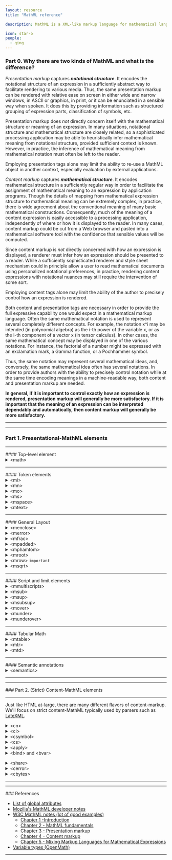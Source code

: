 ```yaml
---
layout: resource
title: "MathML reference"

description: MathML is a XML-like markup language for mathematical languages. It's typically used to display mathematical expressions on websites though the native tree-like structure makes it very useful for storing and parsing mathematical expressions. 

icon: star-o
people:
  - qing
---
```


### Part 0. Why there are two kinds of MathML and what is the difference?

*Presentation markup* captures ***notational structure***. It encodes the notational structure of an expression in a sufficiently abstract way to facilitate rendering to various media. Thus, the same presentation markup can be rendered with relative ease on screen in either wide and narrow windows, in ASCII or graphics, in print, or it can be enunciated in a sensible way when spoken. It does this by providing information such as structured grouping of expression parts, classification of symbols, etc.

Presentation markup does *not* directly concern itself with the mathematical structure or meaning of an expression. In many situations, notational structure and mathematical structure are closely related, so a sophisticated processing application may be able to heuristically infer mathematical meaning from notational structure, provided sufficient context is known. However, in practice, the inference of mathematical meaning from mathematical notation must often be left to the reader.

Employing presentation tags alone may limit the ability to re-use a MathML object in another context, especially evaluation by external applications.

*Content markup* captures ***mathematical structure***. It encodes mathematical structure in a sufficiently regular way in order to facilitate the assignment of mathematical meaning to an expression by application programs. Though the details of mapping from mathematical expression structure to mathematical meaning can be extremely complex, in practice, there is wide agreement about the conventional meaning of many basic mathematical constructions. Consequently, much of the meaning of a content expression is easily accessible to a processing application, independently of where or how it is displayed to the reader. In many cases, content markup could be cut from a Web browser and pasted into a mathematical software tool with the confidence that sensible values will be computed.

Since content markup is *not* directly concerned with how an expression is displayed, a renderer must infer how an expression should be presented to a reader. While a sufficiently sophisticated renderer and style sheet mechanism could in principle allow a user to read mathematical documents using personalized notational preferences, in practice, rendering content expressions with notational nuances may still require the intervention of some sort.

Employing content tags alone may limit the ability of the author to precisely control how an expression is rendered.

Both content and presentation tags are necessary in order to provide the full expressive capability one would expect in a mathematical markup language. Often the same mathematical notation is used to represent several completely different concepts. For example, the notation x^i may be intended (in polynomial algebra) as the i-th power of the variable x, or as the i-th component of a vector x (in tensor calculus). In other cases, the same mathematical concept may be displayed in one of the various notations. For instance, the factorial of a number might be expressed with an exclamation mark, a Gamma function, or a Pochhammer symbol.

Thus, the same notation may represent several mathematical ideas, and, conversely, the same mathematical idea often has several notations. In order to provide authors with the ability to precisely control notation while at the same time encoding meanings in a machine-readable way, both content and presentation markup are needed.

**In general, if it is important to control exactly how an expression is rendered, presentation markup will generally be more satisfactory. If it is important that the meaning of an expression can be interpreted dependably and automatically, then content markup will generally be more satisfactory.**

<hr>
<hr>

### Part 1. Presentational-MathML elements

<hr>
#### Top-level element

<details>
<summary> &lt;math&gt; </summary>
    Top-level MathML element used to write a single mathematical formula.

    <details>
    <summary> Attributes </summary>
        <details>
        <summary> <code>display</code>: its default value is <code>inline</code> </summary>
            <ul> 
            <li> <code>display</code> = <code>block</code>: this element will be displayed in its own block outside the current span of text.  </li> 
            <li> <code>display</code> = <code>inline</code>: this element will be displayed inside the current span of text. </li>
            </ul>
        </details>
    </details>

        <details>
    <summary> Example </summary>
    The infinite sum
    <p>
        <math display="block"> 
            <mrow>
            <munderover>
                <mo>∑</mo>
                <mrow>
                <mi>n</mi>
                <mo>=</mo>
                <mn>1</mn>
                </mrow>
                <mrow>
                <mo>+</mo>
                <mn>∞</mn>
                </mrow>
            </munderover>
            <mfrac>
                <mn>1</mn>
                <msup>
                <mi>n</mi>
                <mn>2</mn>
                </msup>
            </mfrac>
            </mrow>
        </math>
        is equal to the real number
        <math display="inline">  
            <mfrac>
            <msup>
                <mi>π</mi>
                <mn>2</mn>
            </msup>
            <mn>6</mn>
            </mfrac>
        </math>
    </p>
    {% highlight html %}
     <p>
        <math display="block"> 
            <mrow>
            <munderover>
                <mo>∑</mo>
                <mrow>
                <mi>n</mi>
                <mo>=</mo>
                <mn>1</mn>
                </mrow>
                <mrow>
                <mo>+</mo>
                <mn>∞</mn>
                </mrow>
            </munderover>
            <mfrac>
                <mn>1</mn>
                <msup>
                <mi>n</mi>
                <mn>2</mn>
                </msup>
            </mfrac>
            </mrow>
        </math>
        is equal to the real number
        <math display="inline">  
            <mfrac>
            <msup>
                <mi>π</mi>
                <mn>2</mn>
            </msup>
            <mn>6</mn>
            </mfrac>
        </math>
    </p>   
    {% endhighlight %}   
    </details>            

</details>



<hr>  
#### Token elements

<details>
<summary> &lt;mi&gt; </summary>
    Indicates that the content should be rendered as an identifier such as function names, variables, or symbolic constants.
    <details>
    <summary> Attributes </summary>
        <ul> 
        <li> <code>mi</code> accepts global attributes.  </li> 
        <li> For <code>mi</code> elements that contain a single character, the default value of the <code>mathvariant</code> attribute is <code>italic</code>. Otherwise, the <code>mathvariant</code> attribute is <code>normal</code>. </li>
        </ul>
    </details>
    <details>
    <summary> Example </summary>
    <math display="block">
        <!-- Multiple characters, default mathvariant is "normal". -->
        <mi>sin</mi>
    </math>

    <math display="block">
        <!-- Single character, default mathvariant is "italic". -->
        <mi>y</mi>
    </math>

    <math display="block">
        <!-- Overriding default mathvariant. -->
        <mi mathvariant="normal">F</mi>
    </math>    
    {% highlight html %}
<math display="block">
    <!-- Multiple characters, default mathvariant is "normal". -->
    <mi>sin</mi>
</math>

<math display="block">
    <!-- Single character, default mathvariant is "italic". -->
    <mi>y</mi>
</math>

<math display="block">
    <!-- Overriding default mathvariant. -->
    <mi mathvariant="normal">F</mi>
</math>
    {% endhighlight %} 
    </details>
</details>

<details>
<summary> &lt;mn&gt; </summary>
    Represents a <b>numeric</b> literal which is normally a sequence of digits with a possible separator (a dot or a comma). It is also allowed to have arbitrary text in it which is actually a numeric quantity
    <details>
    <summary> Attributes </summary>
        <code>mn</code>: accepts global attributes.
    </details>
    <details>
    <summary> Example </summary>
        <math display="block">
            <mn>0</mn>
        </math>

        <math display="block">
            <mn>1.337</mn>
        </math>

        <math display="block">
            <mn>twelve</mn>
        </math>

        <math display="block">
            <mn>XVI</mn>
        </math>

        <math display="block">
            <mn>2e10</mn>
        </math>
        {% highlight html %}
<math display="block">
    <mn>0</mn>
</math>

<math display="block">
    <mn>1.337</mn>
</math>

<math display="block">
    <mn>twelve</mn>
</math>

<math display="block">
    <mn>XVI</mn>
</math>

<math display="block">
    <mn>2e10</mn>
</math>
        {% endhighlight %}    
    </details>
</details>

<details>
<summary> &lt;mo&gt; </summary>
    Represents an operator in a broad sense. Besides operators in strict mathematical meaning, this element also includes "operators" like parentheses, separators like commas and semicolons, or "absolute value" bars.
    <details>
    <summary> Attributes </summary>
        <code>mo</code>: accepts global attributes.
        <details>
        <summary> <code>accent</code>: A <code>boolean</code> indicating whether the operator should be treated as an accent when used as an <b>under</b> or <b>overscript</b> (i.e. drawn bigger and closer to the base expression). </summary>
            <ul> 
            <li> <code>accent</code> = <code>True</code>: does draw bigger and closer to the base expression.  </li> 
            <li> <code>accent</code> = <code>False</code>: does not draw bigger and closer to the base expression. </li>
            </ul>
        </details>
        <details>
        <summary> <code>fence</code>: A <code>boolean</code> indicating whether the operator is a fence (such as parentheses). </summary>
            <ul> 
            <li> <code>fence</code> = <code>True</code>: the operator is a fence.  </li> 
            <li> <code>fence</code> = <code>False</code>: the operator is not a fence. </li>
            </ul>
        </details>
        <details>
        <summary> <code>separator</code>: A <code>boolean</code> indicating  whether the operator is a separator (such as commas). </summary>
            <ul> 
            <li> <code>separator</code> = <code>True</code>: the operator is a separator.  </li> 
            <li> <code>separator</code> = <code>False</code>: the operator is not a separator. </li>
            </ul>
        </details>
        <details>
        <summary> <code>stretchy</code>: A <code>boolean</code> indicating  whether the operator stretches to the size of the adjacent element. </summary>
            <ul> 
            <li> <code>stretchy</code> = <code>True</code>: stretches to the size of adjacent element.  </li> 
            <li> <code>stretchy</code> = <code>False</code>: does not stretches to the size of adjacent element. </li>
            </ul>
        </details>        
        <details>
        <summary> <code>symmetric</code>: A <code>boolean</code> indicating whether a stretchy operator should be vertically symmetric around the imaginary math axis (centered fraction line). </summary>
            <ul> 
            <li> <code>symmetric</code> = <code>True</code>: a stretchy operator should be vertically symmetric around the imaginary math axis.  </li> 
            <li> <code>symmetric</code> = <code>False</code>: a stretchy operator does not have to be vertically symmetric around the imaginary math axis. </li>
            </ul>
        </details>       
        <details>
        <summary> <code>movablelimits</code>: A <code>boolean</code> indicating whether attached under- and overscripts move to sub- and superscript positions when <code>math-style</code> is set to <code>compact</code>. </summary>
            <ul> 
            <li> <code>movablelimits</code> = <code>True</code>: allow to perform the movement.  </li> 
            <li> <code>movablelimits</code> = <code>False</code>: do not allow to perform the movement. </li>
            </ul>
        </details>          
        <details>
        <summary> <code>lspace</code>: indicates the amount of space before the operator. </summary>
            <ul> 
            <li> <code>lspace</code> = <code>&lt;length&gt;</code>: set the space to a specific thickness given the unit.  </li> 
            <li> <code>lspace</code> = <code>&lt;percentage&gt;</code>: set the space relative to its parent object. </li>
            </ul>
        </details>    
        <details>
        <summary> <code>rspace</code>: indicates the amount of space after the operator. </summary>
            <ul> 
            <li> <code>rspace</code> = <code>&lt;length&gt;</code>: set the space to a specific thickness given the unit.  </li> 
            <li> <code>rspace</code> = <code>&lt;percentage&gt;</code>: set the space relative to its parent object. </li>
            </ul>
        </details>
        <details>
        <summary> <code>maxsize</code>: indicates the maximum size of the operator when it is stretchy. </summary>
            <ul> 
            <li> <code>maxsize</code> = <code>&lt;length&gt;</code>: set the size to a specific thickness given the unit.  </li> 
            <li> <code>maxsize</code> = <code>&lt;percentage&gt;</code>: set the size relative to its parent object. </li>
            </ul>
        </details>  
        <details>
        <summary> <code>minsize</code>: indicates the minimum size of the operator when it is stretchy. </summary>
            <ul> 
            <li> <code>minsize</code> = <code>&lt;length&gt;</code>: set the size to a specific thickness given the unit.  </li> 
            <li> <code>minsize</code> = <code>&lt;percentage&gt;</code>: set the size relative to its parent object. </li>
            </ul>
        </details>                    
    </details>
    <details>
    <summary> Example </summary>
    <math display="block">
        <mrow>
            <mn>5</mn>
            <mo>+</mo>
            <mn>5</mn>
        </mrow>
    </math>

    <math display="block">
        <mrow>
            <mo>[</mo> <!-- default form value: prefix -->
            <mrow>
            <mn>0</mn>
            <mo>;</mo> <!-- default form value: infix -->
            <mn>1</mn>
            </mrow>
            <mo>)</mo> <!-- default form value: postfix -->
        </mrow>
    </math>
    {% highlight html %}
<math display="block">
    <mrow>
        <mn>5</mn>
        <mo>+</mo>
        <mn>5</mn>
    </mrow>
</math>

<math display="block">
    <mrow>
        <mo>[</mo> <!-- default form value: prefix -->
        <mrow>
        <mn>0</mn>
        <mo>;</mo> <!-- default form value: infix -->
        <mn>1</mn>
        </mrow>
        <mo>)</mo> <!-- default form value: postfix -->
    </mrow>
</math>
    {% endhighlight %}    
    </details>
</details>

<details>
<summary> &lt;ms&gt; </summary>
    Represents a string literal meant to be interpreted by programming languages and computer algebra systems.
    <details>
    <summary> Attributes </summary>
        <code>ms</code>: accepts global attributes.
    </details>
    <details>
    <summary> Example </summary>
    <math display="block">
        <ms>Hello World!</ms>
    </math>
    {% highlight html %}
<math display="block">
    <ms>Hello World!</ms>
</math>
    {% endhighlight %}    
    </details>
</details>

<details>
<summary> &lt;mspace&gt; </summary>
    Used to display a blank space, whose size is set by its attributes.
    <details>
    <summary> Attributes </summary>
        <details>
        <summary> <code>depth</code>: desired depth (below the baseline) of the space. </summary>
            <ul> 
            <li> <code>depth</code> = <code>&lt;length&gt;</code>: set the depth to a specific thickness given the unit.  </li> 
            <li> <code>depth</code> = <code>&lt;percentage&gt;</code>: set the depth relative to its parent object. </li>
            </ul>
        </details>
        <details>
        <summary> <code>height</code>: desired height (above the baseline) of the space. </summary>
            <ul> 
            <li> <code>height</code> = <code>&lt;length&gt;</code>: set the height to a specific thickness given the unit.  </li> 
            <li> <code>height</code> = <code>&lt;percentage&gt;</code>: set the height relative to its parent object. </li>
            </ul>
        </details>
        <details>
        <summary> <code>width</code>: desired width of the space. </summary>
            <ul> 
            <li> <code>width</code> = <code>&lt;length&gt;</code>: set the width to a specific thickness given the unit.  </li> 
            <li> <code>width</code> = <code>&lt;percentage&gt;</code>: set the width relative to its parent object. </li>
            </ul>
        </details>        
    </details>
    <details>
    <summary> Example </summary>
    <math display="block">
        <mn>1</mn>
        <mspace depth="40px" height="20px" width="100px"
                style="background: lightblue;"/>
        <mn>2</mn>
    </math>
    {% highlight html %}
<math display="block">
    <mn>1</mn>
    <mspace depth="40px" height="20px" width="100px"
            style="background: lightblue;"/>
    <mn>2</mn>
</math>
    {% endhighlight %}    
    </details>
</details>


<details>
<summary> &lt;mtext&gt; </summary>
    Used to render arbitrary text with no notational meaning, such as comments or annotations.
    <details>
    <summary> Attributes </summary>
        <code>mtext</code>: accepts global attributes.
    </details>
    <details>
    <summary> Example </summary>
    <math display="block">
        <mtext>Theorem of Pythagoras</mtext>
    </math>

    <math display="block">
        <mtext>/* comment here */</mtext>
    </math>
    {% highlight html %}
<math display="block">
    <mtext>Theorem of Pythagoras</mtext>
</math>

<math display="block">
    <mtext>/* comment here */</mtext>
</math>
    {% endhighlight %}    
    </details>
</details>

<hr>  
#### General Layout

<details>
<summary> &lt;menclose&gt; </summary>
    Renders its content inside an enclosing notation specified by the <code>notation</code> attribute.
    <details>
    <summary> Attributes </summary>
        <code>menclose</code>: accepts global attributes.
        <details>
        <summary> <code>notation</code>: layout element that encompasses expression. Multiple options. </summary>
            <ul> 
            <li> <code>notation</code> = <code>longdiv</code>: enclose in long division symbol.  </li> 
            <li> <code>notation</code> = <code>actuarial</code>: enclose in actuarial symbol. </li>
            <li> <code>notation</code> = <code>box</code>: enclose in an enclosed box. </li>
            <li> <code>notation</code> = <code>roundedbox</code>: enclose in a rounded box. </li>
            <li> <code>notation</code> = <code>circle</code>: enclose in a circle. </li>
            <li> <code>notation</code> = <code>left</code>: line to the left of the content. </li>
            <li> <code>notation</code> = <code>right</code>: line to the right of the content. </li>
            <li> <code>notation</code> = <code>top</code>: line to above content. </li>
            <li> <code>notation</code> = <code>bottom</code>: line to bottom content. </li>
            <li> <code>notation</code> = <code>updiagonalstrike</code>: - strikeout line through contents from lower left to upper right. </li>
            <li> <code>notation</code> = <code>downdiagonalstrike</code>: - strikeout line through contents from upper left to lower right. </li>            
            <li> <code>notation</code> = <code>verticalstrike</code>: - vertical strikeout line through contents. </li>
            <li> <code>notation</code> = <code>horizontalstrike</code>: - horizontal strikeout line through contents. </li>              
            <li> <code>notation</code> = <code>madruwb</code>: - <a href="https://en.wikipedia.org/wiki/Modern_Arabic_mathematical_notation#Arithmetic_and_algebra">Arabic factorial symbol</a>. </li>
            <li> <code>notation</code> = <code>phasorangle</code>: - phasor angle. </li>
            </ul>
        </details>
    </details>
    <details>
    <summary> Example </summary>
        <math display="block">
            <menclose notation="horizontalstrike box">
                <mi>x</mi>
                <mo>+</mo>
                <mi>y</mi>
            </menclose>
        </math>
    {% highlight html %}
<math display="block">
    <menclose notation="horizontalstrike box">
        <mi>x</mi>
        <mo>+</mo>
        <mi>y</mi>
    </menclose>
</math>
    {% endhighlight %}    
    </details>
</details>

<details>
<summary> &lt;merror&gt; </summary>
    Used to display contents as error messages. The intent of this element is to provide a standard way for programs that generate MathML from other inputs to report syntax errors.
    <details>
    <summary> Attributes </summary>
        <code>merror</code>: accepts global attributes.
    </details>
    <details>
    <summary> Example </summary>
        <math display="block">
            <mfrac>
                <merror>
                <mtext>Syntax error: \frac{1}</mtext>
                </merror>
                <mn>3</mn>
            </mfrac>
        </math>
    {% highlight html %}
<math display="block">
    <mfrac>
        <merror>
        <mtext>Syntax error: \frac{1}</mtext>
        </merror>
        <mn>3</mn>
    </mfrac>
</math>
    {% endhighlight %}    
    </details>
</details>


<details>
<summary> &lt;mfrac&gt; </summary>
    Used to display fractions and fraction-like objects such as <a href="https://en.wikipedia.org/wiki/Binomial_coefficient">binomial coefficients</a> and <a href="https://en.wikipedia.org/wiki/Legendre_symbol">Legendre symbols</a>.
    <details>
    <summary> Attributes </summary>
        <code>mfrac</code>: accepts global attributes.
        <details>
        <summary> <code>denomalign</code>: The alignment of the denominator under the fraction (not standard, only accepted by Safari). </summary>
            <ul> 
            <li> <code>denomalign</code> = <code>center</code>: (default) place the denominator on center.  </li> 
            <li> <code>denomalign</code> = <code>left</code>: place the denominator on left. </li>
            <li> <code>denomalign</code> = <code>right</code>: place the denominator on right. </li>
            </ul>
        </details>
        <details>
        <summary> <code>numalign</code>: The alignment of the numerator under the fraction (not standard, only accepted by Safari). </summary>
            <ul> 
            <li> <code>numalign</code> = <code>center</code>: (default) place the numerator on center.  </li> 
            <li> <code>numalign</code> = <code>left</code>: place the numerator on left. </li>
            <li> <code>numalign</code> = <code>right</code>: place the numerator on right. </li>
            </ul>
        </details>        
        <details>
        <summary> <code>linethickness</code>: indicates the thickness of the horizontal fraction line. </summary>
            <ul> 
            <li> <code>linethickness</code> = <code>&lt;length&gt;</code>: set the line to a specific thickness given the unit.  </li> 
            <li> <code>linethickness</code> = <code>&lt;percentage&gt;</code>: set the line to a size relative to its parent. </li>
            </ul>
        </details>  
    </details>
    <details>
    <summary> Example </summary>
        <math display="block">
            <mfrac>
                <mrow>
                <mi>a</mi>
                <mo>+</mo>
                <mn>2</mn>
                </mrow>
                <mrow>
                <mn>3</mn>
                <mo>−</mo>
                <mi>b</mi>
                </mrow>
            </mfrac>
        </math>
    {% highlight html %}
<math display="block">
    <mfrac>
        <mrow>
        <mi>a</mi>
        <mo>+</mo>
        <mn>2</mn>
        </mrow>
        <mrow>
        <mn>3</mn>
        <mo>−</mo>
        <mi>b</mi>
        </mrow>
    </mfrac>
</math>
    {% endhighlight %}

        <math display="block">
            <mrow>
                <mo>(</mo>
                <mfrac linethickness="0">
                <mi>n</mi>
                <mi>k</mi>
                </mfrac>
                <mo>)</mo>
            </mrow>
        </math>
    {% highlight html %}
<math display="block">
    <mrow>
        <mo>(</mo>
        <mfrac linethickness="0">
        <mi>n</mi>
        <mi>k</mi>
        </mfrac>
        <mo>)</mo>
    </mrow>
</math>
    {% endhighlight %}       
    </details>
</details>

<details>
<summary> &lt;mpadded&gt; </summary>
    Used to add extra padding and to set the general adjustment of position and size of enclosed contents.
    <details>
    <summary> Attributes </summary>
        <code>mpadded</code>: accepts global attributes.
        <details>
        <summary> <code>depth</code>: desired depth (below the baseline) of the <code>mpadded</code> element. </summary>
            <ul> 
            <li> <code>depth</code> = <code>&lt;length&gt;</code>: set the depth to a specific thickness given the unit.  </li> 
            <li> <code>depth</code> = <code>&lt;percentage&gt;</code>: set the depth relative to its parent object. </li>
            </ul>
        </details>
        <details>
        <summary> <code>height</code>: desired height (above the baseline) of the <code>mpadded</code> element. </summary>
            <ul> 
            <li> <code>height</code> = <code>&lt;length&gt;</code>: set the height to a specific thickness given the unit.  </li> 
            <li> <code>height</code> = <code>&lt;percentage&gt;</code>: set the height relative to its parent object. </li>
            </ul>
        </details>
        <details>
        <summary> <code>width</code>: desired width of the <code>mpadded</code> element. </summary>
            <ul> 
            <li> <code>width</code> = <code>&lt;length&gt;</code>: set the width to a specific thickness given the unit.  </li> 
            <li> <code>width</code> = <code>&lt;percentage&gt;</code>: set the width relative to its parent object. </li>
            </ul>
        </details>
        <details>
        <summary> <code>lspace</code>: indicating the horizontal location of the positioning point of the child content with respect to the positioning point of the <code>mpadded</code> element. </summary>
            <ul> 
            <li> <code>lspace</code> = <code>&lt;length&gt;</code>: set the horizontal line to a specific thickness given the unit.  </li> 
            <li> <code>lspace</code> = <code>&lt;percentage&gt;</code>: set the horizontal line relative to its parent object. </li>
            </ul>
        </details>
        <details>
        <summary> <code>voffset</code>: indicating the vertical location of the positioning point of the child content with respect to the positioning point of the <code>mpadded</code> element. </summary>
            <ul> 
            <li> <code>voffset</code> = <code>&lt;length&gt;</code>: set the vertical line to a specific thickness given the unit.  </li> 
            <li> <code>voffset</code> = <code>&lt;percentage&gt;</code>: set the vertical line relative to its parent object. </li>
            </ul>
        </details>          
    </details>
    <details>
    <summary> Example </summary>
        <math display="block">
            <mpadded width="400px" height="5em" depth="4em"
                    lspace="300px" voffset="-2em"
                    style="background: lightblue">
                <mi>x</mi>
                <mo>+</mo>
                <mi>y</mi>
            </mpadded>
        </math>
    {% highlight html %}
<math display="block">
    <mpadded width="400px" height="5em" depth="4em"
            lspace="300px" voffset="-2em"
            style="background: lightblue">
        <mi>x</mi>
        <mo>+</mo>
        <mi>y</mi>
    </mpadded>
</math>
    {% endhighlight %}    
    </details>
</details>


<details>
<summary> &lt;mphamtom&gt; </summary>
    Renders the element invisibly, but dimensions (such as height, width, and baseline position) are still kept.
    <details>
    <summary> Attributes </summary>
        <code>mphamtom</code>: accepts global attributes.
    </details>
    <details>
    <summary> Example </summary>
        <math display="block">
            <mrow>
                <mi>x</mi>
                <mo>+</mo>
                <mphantom>
                <mi>y</mi>
                <mo>+</mo>
                </mphantom>
                <mi>z</mi>
            </mrow>
        </math>
    {% highlight html %}
<math display="block">
    <mrow>
        <mi>x</mi>
        <mo>+</mo>
        <mphantom>
        <mi>y</mi>
        <mo>+</mo>
        </mphantom>
        <mi>z</mi>
    </mrow>
</math>
    {% endhighlight %}    
    </details>
</details>


<details>
<summary> &lt;mroot&gt; </summary>
    Used to display roots with an explicit index. Two arguments are accepted, the first element is the base, and the second element is the index.
    <details>
    <summary> Attributes </summary>
        <code>mroot</code>: accepts global attributes.
    </details>
    <details>
    <summary> Example </summary>
        <math display="block">
            <mroot>
                <mi>x</mi>
                <mn>3</mn>
            </mroot>
        </math>
    {% highlight html %}
<math display="block">
    <mroot>
        <mi>x</mi>
        <mn>3</mn>
    </mroot>
</math>
    {% endhighlight %}    
    </details>
</details>

<details>
<summary> &lt;mrow&gt; <code>important</code> </summary>
    Used to group sub-expressions, which usually contain one or more operators with their respective operands (such as &lt;mi&gt; and &lt;mn&gt;).
    <details>
    <summary> Attributes </summary>
        <code>mrow</code>: accepts global attributes.
    </details>
    <details>
    <summary> Example </summary>
        <math display="block">
            <mfrac>
                <mrow>
                    <!-- numerator content grouped in one mrow -->
                    <mn>1</mn>
                    <mo>+</mo>
                    <mi>K</mi>
                </mrow>
                <mrow>
                    <!-- denominator content grouped in one mrow -->
                    <mn>3</mn>
                    <mrow>
                        <!-- fenced expression grouped in one mrow -->
                        <mo>(</mo>
                        <mrow>
                        <!-- fenced content grouped in one mrow -->
                        <mi>x</mi>
                        <mo>+</mo>
                        <mi>y</mi>
                        </mrow>
                        <mo>)</mo>
                    </mrow>
                </mrow>
            </mfrac>
        </math>
    {% highlight html %}
<math display="block">
    <mfrac>
        <mrow>
            <!-- numerator content grouped in one mrow -->
            <mn>1</mn>
            <mo>+</mo>
            <mi>K</mi>
        </mrow>
        <mrow>
            <!-- denominator content grouped in one mrow -->
            <mn>3</mn>
            <mrow>
                <!-- fenced expression grouped in one mrow -->
                <mo>(</mo>
                <mrow>
                <!-- fenced content grouped in one mrow -->
                <mi>x</mi>
                <mo>+</mo>
                <mi>y</mi>
                </mrow>
                <mo>)</mo>
            </mrow>
        </mrow>
    </mfrac>
</math>
    {% endhighlight %}    
    </details>
</details>


<details>
<summary> &lt;msqrt&gt; </summary>
    Display square root symbol (no index is displayed).
    <details>
    <summary> Attributes </summary>
        <code>msqrt</code>: accepts global attributes.
    </details>
    <details>
    <summary> Example </summary>
        <math display="block">
            <msqrt>
                <mi>x</mi>
            </msqrt>
        </math>
    {% highlight html %}
<math display="block">
    <msqrt>
        <mi>x</mi>
    </msqrt>
</math>
    {% endhighlight %}    
    </details>
</details>


<hr>
#### Script and limit elements

<details>
<summary> &lt;mmultiscripts&gt; </summary>
    Used to attach an arbitrary number of subscripts and superscripts to an expression at once, generalizing the <code>msubsup</code> element. Scripts can be either prescripts (placed before the expression) or postscripts (placed after it).
    <details>
    <summary> Attributes </summary>
        <code>mmultiscripts</code>: accepts global attributes.
        <details>
        <summary> <code>subscriptshift</code>: indicating the minimum amount to shift the baseline of the subscript down for both pre and post subscripts (not standard). </summary>
            <ul> 
            <li> <code>subscriptshift</code> = <code>&lt;length&gt;</code>: indicate shift by length.  </li> 
            <li> <code>subscriptshift</code> = <code>&lt;percentage&gt;</code>: indicate shift by percentage. </li>
            </ul>
        </details>
        <details>
        <summary> <code>superscriptshift</code>: indicating the minimum amount to shift the baseline of the superscript up for both pre and post subscripts (not standard). </summary>
            <ul> 
            <li> <code>superscriptshift</code> = <code>&lt;length&gt;</code>: indicate shift by length.  </li> 
            <li> <code>superscriptshift</code> = <code>&lt;percentage&gt;</code>: indicate shift by percentage. </li>
            </ul>
        </details>        
    </details>
    <details>
    <summary> Example 1 </summary>
    By default, children are sub- and super-scripts tot eh right of the base expression. You can add sub- and super-scripts to the left of the expression using the <code>&lt;mprescripts/&gt;</code> element:
        <math display="block">
            <mmultiscripts subscriptshift="1em" superscriptshift="1.5em">
                <mi>X</mi>      <!-- base expression -->
                <mi>d</mi>      <!-- postsubscript -->
                <mi>c</mi>      <!-- postsuperscript -->
                <mprescripts/>
                <mi>b</mi>      <!-- presubscript -->
                <mi>a</mi>      <!-- presuperscript -->
            </mmultiscripts>
        </math>
    {% highlight html %}
<math display="block">
    <mmultiscripts subscriptshift="1em" superscriptshift="1.5em">
        <mi>X</mi>      <!-- base expression -->
        <mi>d</mi>      <!-- postsubscript -->
        <mi>c</mi>      <!-- postsuperscript -->
        <mprescripts />
        <mi>b</mi>      <!-- presubscript -->
        <mi>a</mi>      <!-- presuperscript -->
    </mmultiscripts>
</math>
    {% endhighlight %}    
    </details>
    <details>
    <summary> Example 2 </summary>
    You can use the <code>&lt;mrow&gt;</code> tag to not include a sub-/super-script (or just use a blank <code>&lt;mi&gt;</code> child, though that may cause problems with certain parsers).  
        <math display="block">
            <mmultiscripts>
                <mi>X</mi>      <!-- base expression -->
                <mi>d</mi>      <!-- postsubscript -->
                <mi></mi>      <!-- postsuperscript -->
                <mprescripts />
                <mi>b</mi>      <!-- presubscript -->
                <mrow></mrow>      <!-- presuperscript -->
            </mmultiscripts>
        </math>
    {% highlight html %}
<math display="block">
    <mmultiscripts>
        <mi>X</mi>      <!-- base expression -->
        <mi>d</mi>      <!-- postsubscript -->
        <mi></mi>      <!-- postsuperscript -->
        <mprescripts />
        <mi>b</mi>      <!-- presubscript -->
        <mrow></mrow>      <!-- presuperscript -->
    </mmultiscripts>
</math>
    {% endhighlight %}    
    </details>
        <details>
    <summary> Example 3 </summary>
    Children alternate between the sub- and super- script  
        <math display="block">
            <mmultiscripts>
                <mi>X</mi>      <!-- base expression -->
                <mi>a</mi>      <!-- postsubscript -->
                <mi>b</mi>      <!-- postsuperscript -->
                <mi>1</mi>      <!-- postsubscript -->
                <mi>2</mi>      <!-- postsuperscript -->
                <mi>I</mi>      <!-- postsubscript -->
                <mprescripts />
                <mi>c</mi>      <!-- presubscript -->
                <mi>d</mi>      <!-- presuperscript -->
                <mi>3</mi>      <!-- presubscript -->
                <mi>4</mi>      <!-- presuperscript -->
                <mi>III</mi>      <!-- postsubscript -->
            </mmultiscripts>
        </math>
    {% highlight html %}
<math display="block">
    <mmultiscripts>
        <mi>X</mi>      <!-- base expression -->
        <mi>a</mi>      <!-- postsubscript -->
        <mi>b</mi>      <!-- postsuperscript -->
        <mi>1</mi>      <!-- postsubscript -->
        <mi>2</mi>      <!-- postsuperscript -->
        <mi>I</mi>      <!-- postsubscript -->
        <mprescripts />
        <mi>c</mi>      <!-- presubscript -->
        <mi>d</mi>      <!-- presuperscript -->
        <mi>3</mi>      <!-- presubscript -->
        <mi>4</mi>      <!-- presuperscript -->
        <mi>III</mi>      <!-- postsubscript -->
    </mmultiscripts>
</math>
    {% endhighlight %}    
    </details>
</details>


<details>
<summary> &lt;msub&gt; </summary>
    Used to attach a subscript to an expression.
    <details>
    <summary> Attributes </summary>
        <code>msub</code>: accepts global attributes.
        <details>
        <summary> <code>subscriptshift</code>: indicating the minimum amount to shift the baseline of the subscript down for both pre and post subscripts (not standard). </summary>
            <ul> 
            <li> <code>subscriptshift</code> = <code>&lt;length&gt;</code>: indicate shift by length.  </li> 
            <li> <code>subscriptshift</code> = <code>&lt;percentage&gt;</code>: indicate shift by percentage. </li>
            </ul>
        </details>
    </details>
    <details>
    <summary> Example </summary>
        <math display="block">
            <msub>
                <mi>X</mi>
                <mn>1</mn>
            </msub>
        </math>
    {% highlight html %}
<math display="block">
    <msub>
        <mi>X</mi>
        <mn>1</mn>
    </msub>
</math>
    {% endhighlight %}    
    </details>
</details>


<details>
<summary> &lt;msup&gt; </summary>
    Used to attach a superscript to an expression.
    <details>
    <summary> Attributes </summary>
        <code>msup</code>: accepts global attributes.
        <details>
        <summary> <code>superscriptshift</code>: indicating the minimum amount to shift the baseline of the superscript up for both pre and post subscripts (not standard). </summary>
            <ul> 
            <li> <code>superscriptshift</code> = <code>&lt;length&gt;</code>: indicate shift by length.  </li> 
            <li> <code>superscriptshift</code> = <code>&lt;percentage&gt;</code>: indicate shift by percentage. </li>
            </ul>
        </details>     
    </details>
    <details>
    <summary> Example </summary>
        <math display="block">
            <msup>
                <mi>X</mi>
                <mn>1</mn>
            </msup>
        </math>
    {% highlight html %}
<math display="block">
    <msup>
        <mi>X</mi>
        <mn>1</mn>
    </msup>
</math>
    {% endhighlight %}    
    </details>
</details>


<details>
<summary> &lt;msubsup&gt; </summary>
    Used to attach a superscript to an expression.
    <details>
    <summary> Attributes </summary>
        <code>msubsup</code>: accepts global attributes.
        <details>
        <summary> <code>subscriptshift</code>: indicating the minimum amount to shift the baseline of the subscript down for both pre and post subscripts (not standard). </summary>
            <ul> 
            <li> <code>subscriptshift</code> = <code>&lt;length&gt;</code>: indicate shift by length.  </li> 
            <li> <code>subscriptshift</code> = <code>&lt;percentage&gt;</code>: indicate shift by percentage. </li>
            </ul>
        </details>
        <details>
        <summary> <code>superscriptshift</code>: indicating the minimum amount to shift the baseline of the superscript up for both pre and post subscripts (not standard). </summary>
            <ul> 
            <li> <code>superscriptshift</code> = <code>&lt;length&gt;</code>: indicate shift by length.  </li> 
            <li> <code>superscriptshift</code> = <code>&lt;percentage&gt;</code>: indicate shift by percentage. </li>
            </ul>
        </details>     
    </details>
    <details>
    <summary> Example </summary>
        <math display="block">
            <msubsup>
                <mi>X</mi>
                <mn>1</mn>
                <mn>2</mn>
            </msubsup>
        </math>
    {% highlight html %}
<math display="block">
    <msubsup>
        <mi>X</mi>
        <mn>1</mn>
        <mn>2</mn>
    </msubsup>
</math>
    {% endhighlight %}    
    </details>
</details>


<details>
<summary> &lt;mover&gt; </summary>
    Used to attach an accent or a limit over an expression.
    <details>
    <summary> Attributes </summary>
        <code>mover</code>: accepts global attributes.
        <details>
        <summary> <code>accent</code>: indicating whether the over script should be treated as an accent (i.e. drawn bigger and closer to the base expression). </summary>
            <ul> 
            <li> <code>accent</code> = <code>True</code>: the overscript should be treated as an accent.  </li> 
            <li> <code>accent</code> = <code>False</code>: the overscript should not be treated as an accent. </li>
            </ul>
        </details>     
    </details>
    <details>
    <summary> Example </summary>
        <math display="block">
            <mover accent="true">
                <mrow>
                <mi>x</mi>
                <mo>+</mo>
                <mi>y</mi>
                <mo>+</mo>
                <mi>z</mi>
                </mrow>
                <mo>&#x23DE;<!--TOP CURLY BRACKET--></mo>
            </mover>
        </math>
    {% highlight html %}
<math display="block">
    <mover accent="true">
        <mrow>
        <mi>x</mi>
        <mo>+</mo>
        <mi>y</mi>
        <mo>+</mo>
        <mi>z</mi>
        </mrow>
        <mo>&#x23DE;<!--TOP CURLY BRACKET--></mo>
    </mover>
</math>
    {% endhighlight %}    
    </details>
</details>


<details>
<summary> &lt;munder&gt; </summary>
    Used to attach an accent or a limit under an expression.
    <details>
    <summary> Attributes </summary>
        <code>munder</code>: accepts global attributes.
        <details>
        <summary> <code>accentunder</code>: indicating whether the over script should be treated as an accent (i.e. drawn bigger and closer to the base expression). </summary>
            <ul> 
            <li> <code>accentunder</code> = <code>True</code>: the underscript should be treated as an accent.  </li> 
            <li> <code>accentunder</code> = <code>False</code>: the underscript should not be treated as an accent. </li>
            </ul>
        </details>     
    </details>
    <details>
    <summary> Example </summary>
        <math display="block">
            <munder accentunder="true">
                <mrow>
                <mi>x</mi>
                <mo>+</mo>
                <mi>y</mi>
                <mo>+</mo>
                <mi>z</mi>
                </mrow>
                <mo>&#x23DF;<!--TOP CURLY BRACKET--></mo>
            </munder>
        </math>
    {% highlight html %}
<math display="block">
    <munder accentunder="true">
        <mrow>
        <mi>x</mi>
        <mo>+</mo>
        <mi>y</mi>
        <mo>+</mo>
        <mi>z</mi>
        </mrow>
        <mo>&#x23DF;<!--TOP CURLY BRACKET--></mo>
    </munder>
</math>
    {% endhighlight %}    
    </details>
</details>


<details>
<summary> &lt;munderover&gt; </summary>
    Used to attach an accent or a limit to both under and over an expression.
    <details>
    <summary> Attributes </summary>
        <code>munderover</code>: accepts global attributes.
        <details>
        <summary> <code>accent</code>: indicating whether the over script should be treated as an accent (i.e. drawn bigger and closer to the base expression). </summary>
            <ul> 
            <li> <code>accent</code> = <code>True</code>: the overscript should be treated as an accent.  </li> 
            <li> <code>accent</code> = <code>False</code>: the overscript should not be treated as an accent. </li>
            </ul>
        </details>  
        <details>
        <summary> <code>accentunder</code>: indicating whether the over script should be treated as an accent (i.e. drawn bigger and closer to the base expression). </summary>
            <ul> 
            <li> <code>accentunder</code> = <code>True</code>: the underscript should be treated as an accent.  </li> 
            <li> <code>accentunder</code> = <code>False</code>: the underscript should not be treated as an accent. </li>
            </ul>
        </details>     
    </details>
    <details>
    <summary> Example </summary>
        <math display="block">
            <munderover>
                <mo>∑</mo>
                <mrow>
                <mi>n</mi>
                <mo>=</mo>
                <mn>1</mn>
                </mrow>
                <mrow>
                <mo>+</mo>
                <mn>∞</mn>
                </mrow>
            </munderover>
        </math>
    {% highlight html %}
<math display="block">
    <munderover>
        <mo>∑</mo>
        <mrow>
        <mi>n</mi>
        <mo>=</mo>
        <mn>1</mn>
        </mrow>
        <mrow>
        <mo>+</mo>
        <mn>∞</mn>
        </mrow>
    </munderover>
</math>
    {% endhighlight %}    
    </details>
</details>


<hr>
#### Tabular Math  

<details>
<summary> &lt;mtable&gt; </summary>
    Allows the creation of tables or matrices. Its children are <code>&lt;mtr&gt;</code> elements (representing rows), each of them having <code>&lt;mtd&gt;</code> elements as its children (representing cells).
    <details>
    <summary> Attributes </summary>
        <code>mtable</code>: accepts global attributes.
        <details>
        <summary> <code>width</code>: indicating the width of the entire table. </summary>
            <ul> 
            <li> <code>width</code> = <code>&lt;length&gt;</code>: set the width to a specific thickness (must provide unit).  </li> 
            <li> <code>width</code> = <code>&lt;percentage&gt;</code>: set the width to a size relative to its parent object. </li>
            </ul>
        </details>
        <details>
        <summary> <code>align</code>: specify the table's vertical alignment with respect to its environment. </summary>
            <ul> 
            <li> <code>align</code> = <code>axis</code>: (default) the vertical center of the table aligns on the environment's axis (typically the minus sign).  </li> 
            <li> <code>align</code> = <code>baseline</code>: the vertical center of the table aligns with the environment's baseline. </li>
            <li> <code>align</code> = <code>bottom</code>: the bottom of the table aligns with the environment's baseline. </li>
            <li> <code>align</code> = <code>center</code>: same as <code>baseline</code>. 
            <li> <code>align</code> = <code>top</code>: the top of the table aligns on the environment's baseline. </li>
            </li>            
            </ul>
        </details>        
        <details>
        <summary> <code>columnalign</code>: specifies the horizontal alignment of the cells. </summary>
            <ul> 
            <li> <code>columnalign</code> = <code>left</code>: align the column to left.  </li> 
            <li> <code>columnalign</code> = <code>center</code>: center text in column. </li>
            <li> <code>columnalign</code> = <code>right</code>: align the column to right. </li>
            </ul>
        </details>          
        <details>
        <summary> <code>columnspacing</code>: specifies the horizontal alignment of the cells. </summary>
            <ul> 
            <li> <code>columnspacing</code> = <code>&lt;length&gt;</code>: set the spacing to a specific thickness given the unit.  </li> 
            <li> <code>columnspacing</code> = <code>&lt;percentage&gt;</code>: set the spacing to a size relative to its parent object. </li>
            </ul>
        </details> 
        <details>
        <summary> <code>rowalign</code>: specifies the vertical alignment of the cells. </summary>
            <ul> 
            <li> <code>rowalign</code> = <code>baseline</code>: (default) the vertical center of the cell aligns with the environment's baseline.  </li> 
            <li> <code>rowalign</code> = <code>axis</code>: the vertical center of the cell aligns on the environment's axis (typically the minus sign). </li>
            <li> <code>rowalign</code> = <code>bottom</code>: the bottom of the cell aligns with the environment's baseline.  </li> 
            <li> <code>rowalign</code> = <code>center</code>: same as <code>baseline</code>. </li>
            <li> <code>rowalign</code> = <code>top</code>: the top of the cell aligns on the environment's baseline. </li>
            </ul>
        </details>  
        <details>
        <summary> <code>rowlines</code>: specifies row borders. </summary>
            <ul> 
            <li> <code>rowlines</code> = <code>none</code>: no lines between rows. </li>
            <li> <code>rowlines</code> = <code>solid</code>: solid border.  </li> 
            <li> <code>rowlines</code> = <code>dashed</code>: dashed border. </li>
            </ul>
        </details> 
        <details>
        <summary> <code>rowspacing</code>: specifies space between table rows. </summary>
            <ul> 
            <li> <code>rowspacing</code> = <code>&lt;length&gt;</code>: set the spacing to a specific thickness given the unit.  </li> 
            <li> <code>rowspacing</code> = <code>&lt;percentage&gt;</code>: set the spacing to a size relative to its parent object. </li>
            </ul>
        </details>         
        <details>
        <summary> <code>frame</code>: specifies border around the entire table. </summary>
            <ul> 
            <li> <code>frame</code> = <code>none</code>: no border. </li>
            <li> <code>frame</code> = <code>solid</code>: solid border.  </li> 
            <li> <code>frame</code> = <code>dashed</code>: dashed border. </li>
            </ul>
        </details> 
        <details>
        <summary> <code>framespacing</code>: specifies additional space added between the table and frame. The first value specifies the spacing on the right and left; the second value specifies the spacing above and below. </summary>
            <ul> 
            <li> <code>framespacing</code> = <code>&lt;length&gt;</code>: set the spacing to a specific thickness given the unit.  </li> 
            <li> <code>framespacing</code> = <code>&lt;percentage&gt;</code>: set the spacing to a size relative to its parent object. </li>
            </ul>
        </details>         
    </details>
    <details>
    <summary> Example </summary>
        <math display="block">
            <mi>X</mi>
            <mo>=</mo>
            <mtable frame="solid" rowlines="dashed" align="axis 3" width="100pt" rowspacing="20pt" columnlines="solid" columnalign="left">
                <mtr>
                <mtd><mi>A</mi></mtd>
                <mtd><mi>B</mi></mtd>
                </mtr>
                <mtr>
                <mtd><mi>C</mi></mtd>
                <mtd><mi>D</mi></mtd>
                </mtr>
                <mtr>
                <mtd><mi>E</mi></mtd>
                <mtd><mi>F</mi></mtd>
                </mtr>
            </mtable>
        </math>
    {% highlight html %}
<math display="block">
    <mi>X</mi>
    <mo>=</mo>
    <mtable frame="solid" rowlines="solid" align="axis 3">
        <mtr>
        <mtd><mi>A</mi></mtd>
        <mtd><mi>B</mi></mtd>
        </mtr>
        <mtr>
        <mtd><mi>C</mi></mtd>
        <mtd><mi>D</mi></mtd>
        </mtr>
        <mtr>
        <mtd><mi>E</mi></mtd>
        <mtd><mi>F</mi></mtd>
        </mtr>
    </mtable>
</math>
    {% endhighlight %}    
    </details>
</details>


<details>
<summary> &lt;mtr&gt; </summary>
    Represents a row in a table or a matrix.
    <details>
    <summary> Attributes </summary>
        <code>mtr</code>: accepts global attributes.
        <details>
        <summary> <code>columnalign</code>: specifies the horizontal alignment of the cells (overrides setting in parent environment). </summary>
            <ul> 
            <li> <code>columnalign</code> = <code>left</code>: align the column to left.  </li> 
            <li> <code>columnalign</code> = <code>center</code>: center text in column. </li>
            <li> <code>columnalign</code> = <code>right</code>: align the column to right. </li>
            </ul>
        </details>  
        <details>
        <summary> <code>rowalign</code>: specifies the vertical alignment of the cells (overrides setting in parent environment). </summary>
            <ul> 
            <li> <code>rowalign</code> = <code>baseline</code>: (default) the vertical center of the cell aligns with the environment's baseline.  </li> 
            <li> <code>rowalign</code> = <code>axis</code>: the vertical center of the cell aligns on the environment's axis (typically the minus sign). </li>
            <li> <code>rowalign</code> = <code>bottom</code>: the bottom of the cell aligns with the environment's baseline.  </li> 
            <li> <code>rowalign</code> = <code>center</code>: same as <code>baseline</code>. </li>
            <li> <code>rowalign</code> = <code>top</code>: the top of the cell aligns on the environment's baseline. </li>
            </ul>
        </details>  
    </details>
    <details>
    <summary> Example </summary>
    Check example in <code>&lt;mtable&gt;</code>
    </details>
</details>


<details>
<summary> &lt;mtd&gt; </summary>
    Represents a cell in a table or a matrix.
    <details>
    <summary> Attributes </summary>
        <code>mtd</code>: accepts global attributes.
        <details>
        <summary> <code>columnspan</code>: use to setup a multi-column cell. A non-negative integer value that indicates on how many columns does the cell extend. </summary>
            <ul> 
            <li> <code>columnspan</code> = <code>num</code>: indicates the number of columns the cell extends.  </li> 
            </ul>
        </details>
        <details>
        <summary> <code>rowspan</code>: use to setup a multi-row cell. A non-negative integer value that indicates on how many columns does the cell extend. </summary>
            <ul> 
            <li> <code>rowspan</code> = <code>num</code>: indicates the number of rows the cell extends.  </li> 
            </ul>
        </details>
        <details>
        <summary> <code>columnalign</code>: specifies the horizontal alignment of the cells (overrides setting in parent environment). </summary>
            <ul> 
            <li> <code>columnalign</code> = <code>left</code>: align the column to left.  </li> 
            <li> <code>columnalign</code> = <code>center</code>: center text in column. </li>
            <li> <code>columnalign</code> = <code>right</code>: align the column to right. </li>
            </ul>
        </details>  
        <details>
        <summary> <code>rowalign</code>: specifies the vertical alignment of the cells (overrides setting in parent environment). </summary>
            <ul> 
            <li> <code>rowalign</code> = <code>baseline</code>: (default) the vertical center of the cell aligns with the environment's baseline.  </li> 
            <li> <code>rowalign</code> = <code>axis</code>: the vertical center of the cell aligns on the environment's axis (typically the minus sign). </li>
            <li> <code>rowalign</code> = <code>bottom</code>: the bottom of the cell aligns with the environment's baseline.  </li> 
            <li> <code>rowalign</code> = <code>center</code>: same as <code>baseline</code>. </li>
            <li> <code>rowalign</code> = <code>top</code>: the top of the cell aligns on the environment's baseline. </li>
            </ul>
        </details>  
    </details>
    <details>
    <summary> Example </summary>
    Check example in <code>&lt;mtable&gt;</code>
    </details>
</details>





<hr>
#### Semantic annotations

<details>
<summary> &lt;semantics&gt; </summary>
    A tag used to define alternate formats of the expression. 
    <ul>
    <li>Must be a first child in the <code>&lt;math&gt;</code> environment and must contain a MathML expression to be annotated.</li>
    <li>By default, only the first child is rendered, which is supposed to be Presentation MathML.</li>
    <li>Subsequent <code>&lt;annotation&gt;</code> or <code>&lt;annotation-xml&gt;</code> elements are reserved for XML formats such as <a href="https://en.wikipedia.org/wiki/OpenMath">OpenMath</a>.</li>
    </ul>
    <details>
    <summary> Attributes </summary>
        <details>
        <summary> <code>encoding</code>: the encoding of the semantic information in the annotation. </summary>
            <ul> 
            <li> <code>encoding</code> = <code>MathML-Content</code>: a dedicated XML dialect to express the meaning of mathematical formulas. Typically used to store data for parsing and analysis.  </li> 
            <li> <code>encoding</code> = <code>MathML-Presentation</code>: the presentation of the formula that most browsers render. Typically this isn't needed since the presentation version is in the <code>semantics</code> environment by default but it is included for certain data processing tasks.  </li>
            <li> <code>encoding</code> = <code>image/png</code>: annotate with a PNG image of the formula. Some browsers may choose to load the image if the equation markup throws an error.  </li>
            <li> <code>encoding</code> = <code>&lt;custom&gt;</code>: can define a custom environment to be used with data processing tasks.  </li>
            </ul>
        </details>
        <details>
        <summary> <code>src</code>: the location of an external source for semantic information. </summary>
            <ul> 
            <li> <code>src</code> = <code>“some/path/formula.png”</code> </li>
            </ul>
        </details>
    </details>
    <details>
    <summary> Example </summary>
        <math display="block">
            <semantics>
                <!-- The first child is the MathML expression rendered by default. -->
                <mrow>
                <msup>
                    <mi>x</mi>
                    <mn>2</mn>
                </msup>
                <mo>+</mo>
                <mi>y</mi>
                </mrow>

                <!-- Annotate with "Content MathML", a dedicated XML dialect to
                    express the meaning of mathematical formulas. -->
                <annotation-xml encoding="MathML-Content">
                <apply>
                    <plus />
                    <apply>
                    <power />
                    <ci>x</ci>
                    <cn type="integer">2</cn>
                    </apply>
                    <ci>y</ci>
                </apply>
                </annotation-xml>

                <!-- Annotate with a PNG image of the formula. -->
                <annotation encoding="image/png" src="some/path/formula.png" />

                <!-- Annotate with LaTeX, a lightweight markup language to write
                    mathematical formulas. -->
                <annotation encoding="application/x-tex"> x^{2} + y </annotation>
            </semantics>
        </math>
    {% highlight html %}
<math display="block">
    <semantics>
        <!-- The first child is the MathML expression rendered by default. -->
        <mrow>
        <msup>
            <mi>x</mi>
            <mn>2</mn>
        </msup>
        <mo>+</mo>
        <mi>y</mi>
        </mrow>

        <!-- Annotate with "Content MathML", a dedicated XML dialect to
            express the meaning of mathematical formulas. -->
        <annotation-xml encoding="MathML-Content">
        <apply>
            <plus />
            <apply>
            <power />
            <ci>x</ci>
            <cn type="integer">2</cn>
            </apply>
            <ci>y</ci>
        </apply>
        </annotation-xml>

        <!-- Annotate with a PNG image of the formula. -->
        <annotation encoding="image/png" src="some/path/formula.png" />

        <!-- Annotate with LaTeX, a lightweight markup language to write
            mathematical formulas. -->
        <annotation encoding="application/x-tex"> x^{2} + y </annotation>
    </semantics>
</math>    
    {% endhighlight %} 
    </details>
</details>





<hr>
<hr>
### Part 2. (Strict) Content-MathML elements
<hr>

Just like HTML at-large, there are many different flavors of content-markup. We'll focus on strict content-MathML typically used by parsers such as [LateXML](https://math.nist.gov/~BMiller/LaTeXML/).

<details>
<summary> &lt;cn&gt; </summary>
    Used to represent integers, real numbers, and double-precision floating point numbers.
    <details>
    <summary> Attributes </summary>
        <code>cn</code>: accepts global attributes.
        <details>
        <summary> <code>type</code>: Defines integer format. </summary>
            <ul> 
            <li> <code>type</code> = <code>integer</code>: an integer is represented by an optional sign followed by a string of one or more decimal "digits".  </li> 
            <li> <code>type</code> = <code>real</code>: a real number is presented in radix notation. </li>
            <li> <code>type</code> = <code>double</code>: used to mark up those double-precision floating point numbers that can be represented in the<a href="https://ieeexplore.ieee.org/stamp/stamp.jsp?tp=&arnumber=4610935">IEEE 754</a> standard format. </li>
            <li> <code>type</code> = <code>hexdouble</code>: used to directly represent the 64 bits of an IEEE 754 double-precision floating point number as a 16-digit hexadecimal number. </li>            
            </ul>
        </details>
    </details>
    <details>
    <summary> Example </summary>
    {% highlight html %}
    <cn type="hexdouble">7F800000</cn>
    {% endhighlight %}    
    </details>
</details>


<details>
<summary> &lt;ci&gt; </summary>
    Represent "mathematical variables" which have properties, but no fixed value.
    <details>
    <summary> Attributes </summary>
        <code>ci</code>: accepts global attributes.
        <details>
        <summary> <code>type</code>: Defines integer format. </summary>
            <ul> 
            <li> <code>type</code> = <code>integer</code>: used as the argument of the type symbol to convey the type of an integer.  </li> 
            <li> <code>type</code> = <code>rational</code>: used as the argument of the type symbol to convey the type of a rational number. </li>            
            <li> <code>type</code> = <code>real</code>: a real number is presented in radix notation. </li>
            <li> <code>type</code> = <code>complex</code>: used as the argument of the type symbol to convey the type for a complex number. </li>           
            <li> <code>type</code> = <code>complex-polar</code>: used as the argument of the type symbol to convey the type of a complex number specified in terms of its modulus and argument. </li>           
            <li> <code>type</code> = <code>complex-cartesian</code>: used as the argument of the type symbol to convey the type of a complex number specified in terms of its real and imaginary parts. </li>
            <li> <code>type</code> = <code>constant</code>: used as the argument of the type symbol to convey a type for the common constants, pi ~= 3.1415, e ~= 2.718, i = square root of -1, gamma ~= .5772, NaN, infinity (all in the nums cd), true and false (in the logic cd). Also for MathML variables declared to have type constant, as in "x=2." </li>
            <li> <code>type</code> = <code>function</code>: used as the argument of the type symbol to convey the type for a function name. </li> 
            <li> <code>type</code> = <code>vector</code>: used as the argument of the type symbol to convey the type for a vector. </li>
            <li> <code>type</code> = <code>list</code>: used as the argument of the type symbol to convey the type for a list. </li>
            <li> <code>type</code> = <code>set</code>: used as the argument of the type symbol to convey the type for a set. </li>
            <li> <code>type</code> = <code>matrix</code>: used as the argument of the type symbol to convey the type for a matrix (n tuple of rows, where each row is an m tuple for some m, it should be noted that each row must be the same length). </li>
            </ul>
        </details>
    </details>
    <details>
    <summary> Example </summary>

    {% highlight html %}
<semantics>
    <ci>n</ci>
    <annotation-xml cd="mathmltypes" name="type" encoding="MathML-Content">
        <csymbol cd="mathmltypes">integer_type</csymbol>
    </annotation-xml>
</semantics>
    {% endhighlight %}    
    </details>
</details>


<details>
<summary> &lt;csymbol&gt; </summary>
    Used to refer to a specific, mathematically-defined concept with an external definition. In the expression "x+y", the plus sign is a symbol since it has a specific, external definition, namely the addition function.
    <details>
    <summary> Attributes </summary>
        <code>csymbol</code>: accepts global attributes.
        <details>
        <summary> <code>cd</code>: directly referring to OpenMath CD(Content Dictionaries), an extensive, open, and active repository of mathematical definitions. </summary>
            <ul> 
            <li> <code>cd</code> = the name of the  <a href="https://openmath.org/cd/">Content Dictionary</a> </li> 
            </ul>
        </details>
        <details>
        <summary> <code>cdgroup</code>: specifies a URL to an OpenMath CD Group file. </summary>
            <ul> 
            <li> <code>cdgroup</code> = URI, the URI is used to look up for the name in the CD Group File. </li> 
            </ul>
        </details>
        <details>
        <summary> <code>definitionURL</code>: reference CDs or any other source of definitions that can be identified by a URL. </summary>
            <ul> 
            <li> <code>definitionURL</code> = URI/URL. </li> 
            </ul>
        </details>
    </details>
    <details>
    <summary> Example </summary>

    {% highlight html %}
<semantics>
    <csymbol>symbolname</csymbol>
    <annotation-xml cd="mathmltypes" name="type" encoding="MathML-Content">
        <ci>T</ci>
    </annotation-xml>
</semantics>
    {% endhighlight %}    
    </details>
</details>


<details>
<summary> &lt;cs&gt; </summary>
    Encodes "string literals" which may be used in Content MathML expressions.
    <details>
    <summary> Attributes </summary>
        <code>cs</code>: accepts global attributes.
    </details>
    <details>
    <summary> Example </summary>

    {% highlight html %}
<set>
    <cs>A</cs><cs>B</cs><cs>  </cs>
</set>
    {% endhighlight %}    
    </details>
</details>


<details>
<summary> &lt;apply&gt; </summary>
    Used to build an expression tree that represents the application of a function or operator to its arguments. Roughly speaking, this means a piece of mathematics that could be surrounded by parentheses or "logical brackets" without changing its meaning.
    <details>
    <summary> Attributes </summary>
        <code>apply</code>: accepts global attributes.
    </details>
    <details>
    <summary> Example </summary>
    The expression "(F+G)X" can be ambiguous but with the content markup, the intent is clear: 
    {% highlight html %}
<apply><csymbol cd="arith1">times</csymbol>
    <apply><csymbol cd="arith1">plus</csymbol>
        <ci>F</ci>
        <ci>G</ci>
    </apply>
    <ci>x</ci>
</apply>
    {% endhighlight %}    
    </details>
</details>


<details>
<summary> &lt;bind&gt; and &lt;bvar&gt; </summary>
    Used to represent bound variables. Informally, they can be thought of as the "dummy variables" in expressions such as integrals, sums, products, and the logical quantifiers "for all" and "there exists". Binding expressions are represented as MathML expression trees using the <code>bind</code> element. Its first child is a MathML expression that represents a binding operator, for example integral operator. This is followed by a non-empty list of <code>bvar</code> elements denoting the bound variables, and then the final child which is a general Content MathML expression, known as the body

    <details>
    <summary> Attributes </summary>
        <code>bind</code>: accepts global attributes.
        <code>bvar</code>: accepts global attributes.
    </details>
    <details>
    <summary> Example </summary>

    {% highlight html %}
<bind><csymbol cd="quant1">forall</csymbol>
    <bvar><ci>x</ci></bvar>
    <apply><csymbol cd="relation1">eq</csymbol>
        <apply><csymbol cd="arith1">plus</csymbol><ci>x</ci><ci>y</ci></apply>
        <apply><csymbol cd="arith1">plus</csymbol><ci>y</ci><ci>x</ci></apply>
    </apply>
</bind>
    {% endhighlight %}    
    </details>
</details>


<details>
<summary> &lt;share&gt; </summary>
    Used to conserve space in the XML encoding, MathML expression trees can make use of structure sharing.
    <details>
    <summary> Attributes </summary>
        <code>share</code>: accepts global attributes.
        <details>
        <summary> <code>href</code>: a URI specifying the <code>id</code> attribute of the root node of the expression tree. </summary>
            <ul> 
            <li> <code>href</code> = URI of the structure.  </li> 
            </ul>
        </details>
    </details>
    <details>
    <summary> Example </summary>
    Original form:
    {% highlight html %}
<apply><ci>f</ci>
    <apply><ci>f</ci>
        <apply><ci>f</ci>
        <ci>a</ci>
        <ci>a</ci>
        </apply>
        <apply><ci>f</ci>
        <ci>a</ci>
        <ci>a</ci>
        </apply>
    </apply>
    <apply><ci>f</ci>
        <apply><ci>f</ci>
        <ci>a</ci>
        <ci>a</ci>
        </apply>
        <apply><ci>f</ci>
        <ci>a</ci>
        <ci>a</ci>
        </apply>
    </apply>
</apply>
    {% endhighlight %}    
    <code>share</code> form:
    {% highlight html %}
<apply><ci>f</ci>
    <apply id="t1"><ci>f</ci>
        <apply id="t11"><ci>f</ci>
        <ci>a</ci>
        <ci>a</ci>
        </apply>
        <share href="#t11"/>
    </apply>
    <share href="#t1"/>
</apply>
    {% endhighlight %}    
    </details>
</details>


<details>
<summary> &lt;cerror&gt; </summary>
    It has no direct mathematical meaning. Errors occur as the result of some action performed on an expression tree. Errors may occur inside other objects and also inside other errors.
    <details>
    <summary> Attributes </summary>
        <code>cerror</code>: accepts global attributes.
    </details>
    <details>
    <summary> Example </summary>
    Divide by zero error:
    {% highlight html %}
<cerror>
    <csymbol cd="aritherror">DivisionByZero</csymbol>
    <apply><csymbol cd="arith1">divide</csymbol><ci>x</ci><cn>0</cn></apply>
</cerror>
    {% endhighlight %}    
    </details>
</details>


<details>
<summary> &lt;cbytes&gt; </summary>
    Represents a stream of bytes as a sequence of characters in Base64 encoding. It is mainly used for OpenMath compatibility, but may be used, as in OpenMath, to encapsulate output from a system that may be hard to encode in MathML, such as binary data relating to the internal state of a system, or image data.
    <details>
    <summary> Attributes </summary>
        <code>cbytes</code>: accepts global attributes.
    </details>
</details>






<hr><hr>
### References

* [List of global attributes](https://developer.mozilla.org/en-US/docs/Web/MathML/Global_attributes)
* [Mozilla's MathML developer notes](https://developer.mozilla.org/en-US/docs/Web/MathML)
* [W3C MathML notes (lot of good examples)](https://w3c.github.io/mathml-core/)
    * [Chapter 1 -Introduction](https://www.w3.org/TR/MathML/chapter1.html)
    * [Chapter 2 - MathML fundamentals](https://www.w3.org/TR/MathML/chapter2.html)
    * [Chapter 3 - Presentation markup](https://www.w3.org/TR/MathML/chapter3.html)
    * [Chapter 4 - Content markup](https://www.w3.org/TR/MathML/chapter4.html)
    * [Chapter 5 - Mixing Markup Languages for Mathematical Expressions](https://www.w3.org/TR/MathML/chapter5.html)
* [Variable types (OpenMath)](https://openmath.org/cd/mathmltypes)
<hr>

<!-- <details>
<summary> &lt;math&gt; </summary>

    <details>
    <summary> Attributes </summary>
        <code>mtext</code>: accepts global attributes.
        <details>
        <summary> <code>display</code>: its default value is <code>inline</code> </summary>
            <ul> 
            <li> <code>display</code> = <code>block</code>: this element will be displayed in its own block outside the current span of text.  </li> 
            <li> <code>display</code> = <code>inline</code>: this element will be displayed inside the current span of text. </li>
            </ul>
        </details>
    </details>
    <details>
    <summary> Example </summary>

    {% highlight html %}
    puts 'Expanded message'
    {% endhighlight %}    
    </details>
</details> -->

